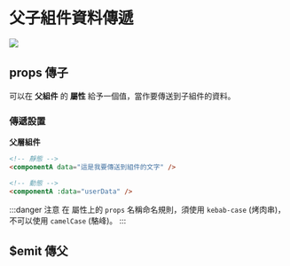 # 父子組件資料傳遞
![](https://i.imgur.com/tMExXxt.png)

## props 傳子
可以在 **父組件** 的 **屬性** 給予一個值，當作要傳送到子組件的資料。

### 傳遞設置
**父層組件**
```html
<!-- 靜態 -->
<componentA data="這是我要傳送到組件的文字" />

<!-- 動態 -->
<componentA :data="userData" />
```

:::danger 注意
在 屬性上的 `props` 名稱命名規則，須使用 `kebab-case` (烤肉串)，不可以使用 `camelCase` (駱峰)。
:::

## $emit 傳父
